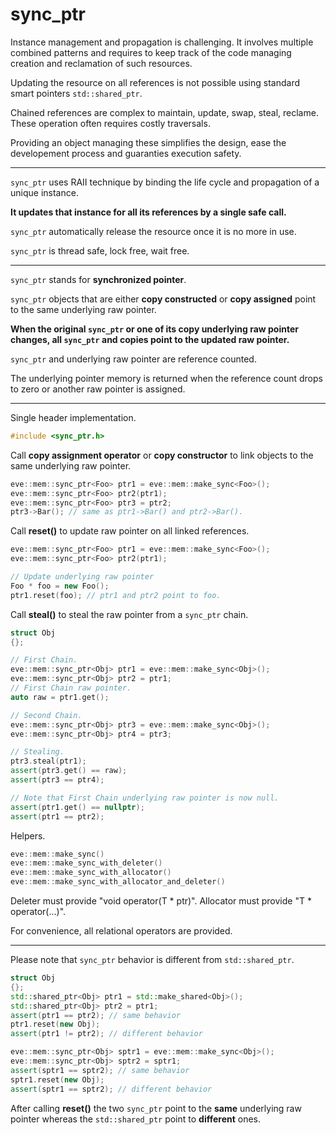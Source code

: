 # **sync_ptr** 

Instance management and propagation is challenging.
It involves multiple combined patterns and requires to keep track of the code managing creation and reclamation of such resources.

Updating the resource on all references is not possible using standard smart pointers `std::shared_ptr`.

Chained references are complex to maintain, update, swap, steal, reclame.
These operation often requires costly traversals. 

Providing an object managing these simplifies the design, 
ease the developement process and guaranties execution safety. 

***

`sync_ptr` uses RAII technique by binding the life cycle and propagation of a unique instance.

**It updates that instance for all its references by a single safe call.**

`sync_ptr` automatically release the resource once it is no more in use.

`sync_ptr` is thread safe, lock free, wait free.

*** 

`sync_ptr` stands for **synchronized pointer**.

`sync_ptr` objects that are either **copy constructed** or **copy assigned** point to the same underlying raw pointer.

**When the original `sync_ptr` or one of its copy underlying raw pointer changes, all `sync_ptr` and copies point to the updated raw pointer.**

`sync_ptr` and underlying raw pointer are reference counted.

The underlying pointer memory is returned when the reference count drops to zero or another raw pointer is assigned.

***

Single header implementation.
~~~cpp
#include <sync_ptr.h>
~~~
    
Call **copy assignment operator** or **copy constructor** to link objects to the same underlying raw pointer.

~~~cpp
eve::mem::sync_ptr<Foo> ptr1 = eve::mem::make_sync<Foo>();
eve::mem::sync_ptr<Foo> ptr2(ptr1);
eve::mem::sync_ptr<Foo> ptr3 = ptr2;
ptr3->Bar(); // same as ptr1->Bar() and ptr2->Bar().
~~~

Call **reset()** to update raw pointer on all linked references.
~~~cpp
eve::mem::sync_ptr<Foo> ptr1 = eve::mem::make_sync<Foo>();
eve::mem::sync_ptr<Foo> ptr2(ptr1);

// Update underlying raw pointer
Foo * foo = new Foo();
ptr1.reset(foo); // ptr1 and ptr2 point to foo.
~~~

Call **steal()** to steal the raw pointer from a `sync_ptr` chain.
~~~cpp
struct Obj
{};

// First Chain.
eve::mem::sync_ptr<Obj> ptr1 = eve::mem::make_sync<Obj>();
eve::mem::sync_ptr<Obj> ptr2 = ptr1;
// First Chain raw pointer.
auto raw = ptr1.get();

// Second Chain.
eve::mem::sync_ptr<Obj> ptr3 = eve::mem::make_sync<Obj>();
eve::mem::sync_ptr<Obj> ptr4 = ptr3;

// Stealing.
ptr3.steal(ptr1);
assert(ptr3.get() == raw);
assert(ptr3 == ptr4);

// Note that First Chain underlying raw pointer is now null.
assert(ptr1.get() == nullptr);
assert(ptr1 == ptr2);
~~~

Helpers.
~~~cpp
eve::mem::make_sync()
eve::mem::make_sync_with_deleter()
eve::mem::make_sync_with_allocator()
eve::mem::make_sync_with_allocator_and_deleter()
~~~

Deleter must provide "void operator(T * ptr)".
Allocator must provide "T * operator(...)".

For convenience, all relational operators are provided.

***

Please note that `sync_ptr` behavior is different from `std::shared_ptr`.
~~~cpp
struct Obj
{};
std::shared_ptr<Obj> ptr1 = std::make_shared<Obj>();
std::shared_ptr<Obj> ptr2 = ptr1;
assert(ptr1 == ptr2); // same behavior
ptr1.reset(new Obj);
assert(ptr1 != ptr2); // different behavior

eve::mem::sync_ptr<Obj> sptr1 = eve::mem::make_sync<Obj>();
eve::mem::sync_ptr<Obj> sptr2 = sptr1;
assert(sptr1 == sptr2); // same behavior
sptr1.reset(new Obj);
assert(sptr1 == sptr2); // different behavior
~~~ 
After calling **reset()** the two `sync_ptr` point to the **same** underlying raw pointer whereas the `std::shared_ptr` point to **different** ones.
